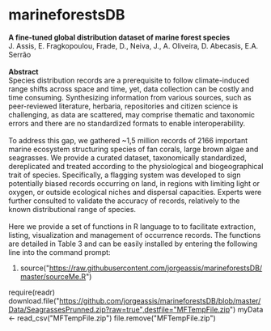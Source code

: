 # marineforestsDB
**A fine-tuned global distribution dataset of marine forest species**
<br>
J. Assis, E. Fragkopoulou, Frade, D., Neiva, J., A. Oliveira, D. Abecasis, E.A. Serrão
<br>
<br>
**Abstract**
<br>
Species distribution records are a prerequisite to follow climate-induced range shifts across space and time, yet, data collection can be costly and time consuming. Synthesizing information from various sources, such as peer-reviewed literature, herbaria, repositories and citizen science is challenging, as data are scattered, may comprise thematic and taxonomic errors and there are no standardized formats to enable interoperability. 
<br>
<br>
To address this gap, we gathered ~1,5 million records of 2166 important marine ecosystem structuring species of fan corals, large brown algae and seagrasses. We provide a curated dataset, taxonomically standardized, dereplicated and treated according to the physiological and biogeographical trait of species. Specifically, a flagging system was developed to sign potentially biased records occurring on land, in regions with limiting light or oxygen, or outside ecological niches and dispersal capacities. Experts were further consulted to validate the accuracy of records, relatively to the known distributional range of species. 
<br>
<br>
Here we provide a set of functions in R language to to facilitate extraction, listing, visualization and management of occurrence records. The functions are detailed in Table 3 and can be easily installed by entering the following line into the command prompt:

1. source("https://raw.githubusercontent.com/jorgeassis/marineforestsDB/master/sourceMe.R")



require(readr)
download.file("https://github.com/jorgeassis/marineforestsDB/blob/master/Data/SeagrassesPrunned.zip?raw=true",destfile="MFTempFile.zip")
myData <- read_csv("MFTempFile.zip")
file.remove("MFTempFile.zip")

